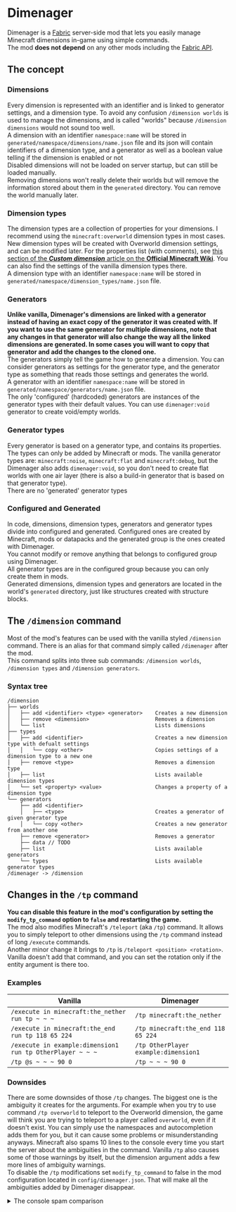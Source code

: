 # Dimenager
Dimenager is a [Fabric](https://fabricmc.net/) server-side mod that lets you easily manage Minecraft dimensions in-game using simple commands.  
The mod **does not depend** on any other mods including the [Fabric API](https://www.curseforge.com/minecraft/mc-mods/fabric-api).
## The concept
### Dimensions
Every dimension is represented with an identifier and is linked to generator settings, and a dimension type. To avoid any confusion `/dimension worlds` is used to manage the dimensions, and is called "worlds" because `/dimension dimensions` would not sound too well.  
A dimension with an identifier `namespace:name` will be stored in `generated/namespace/dimensions/name.json` file and its json will contain identifiers of a dimension type, and a generator as well as a boolean value telling if the dimension is enabled or not  
Disabled dimensions will not be loaded on server startup, but can still be loaded manually.  
Removing dimensions won't really delete their worlds but will remove the information stored about them in the `generated` directory. You can remove the world manually later.  
### Dimension types
The dimension types are a collection of properties for your dimensions. I recommend using the `minecraft:overworld` dimension types in most cases. New dimension types will be created with Overworld dimension settings, and can be modified later. For the properties list (with comments), see [this section of the ***Custom dimension*** article on the **Official Minecraft Wiki**](https://minecraft.gamepedia.com/Custom_dimension#Syntax). You can also find the settings of the vanilla dimension types there.  
A dimension type with an identifier `namespace:name` will be stored in `generated/namespace/dimension_types/name.json` file.  
### Generators
**Unlike vanilla, Dimenager's dimensions are linked with a generator instead of having an exact copy of the generator it was created with. If you want to use the same generator for multiple dimensions, note that any changes in that generator will also change the way all the linked dimensions are generated. In some cases you will want to copy that generator and add the changes to the cloned one.**  
The generators simply tell the game how to generate a dimension. You can consider generators as settings for the generator type, and the generator type as something that reads those settings and generates the world.  
A generator with an identifier `namespace:name` will be stored in `generated/namespace/generators/name.json` file.  
The only 'configured' (hardcoded) generators are instances of the generator types with their default values. You can use `dimenager:void` generator to create void/empty worlds.   
### Generator types
Every generator is based on a generator type, and contains its properties. The types can only be added by Minecraft or mods. The vanilla generator types are: `minecraft:noise`, `minecraft:flat` and `minecraft:debug`, but the Dimenager also adds `dimenager:void`, so you don't need to create flat worlds with one air layer (there is also a build-in generator that is based on that generator type).  
There are no 'generated' generator types  
### Configured and Generated
In code, dimensions, dimension types, generators and generator types divide into configured and generated. Configured ones are created by Minecraft, mods or datapacks and the generated group is the ones created with Dimenager.  
You cannot modify or remove anything that belongs to configured group using Dimenager.  
All generator types are in the configured group because you can only create them in mods.  
Generated dimensions, dimension types and generators are located in the world's `generated` directory, just like structures created with structure blocks.  
## The `/dimension` command
Most of the mod's features can be used with the vanilla styled `/dimension` command. There is an alias for that command simply called `/dimenager` after the mod.  
This command splits into three sub commands: `/dimension worlds`, `/dimension types` and `/dimension generators`.
### Syntax tree
```
/dimension
├── worlds
│   ├──	add <identifier> <type> <generator>    Creates a new dimension
│   ├──	remove <dimension>                     Removes a dimension
│   └──	list                                   Lists dimensions
├── types
│   ├──	add <identifier>                       Creates a new dimension type with defualt settings
│   │	└── copy <other>                       Copies settings of a dimension type to a new one
│   ├──	remove <type>                          Removes a dimension type
│   ├──	list                                   Lists available dimension types
│   └──	set <property> <value>                 Changes a property of a dimension type
└── generators
    ├──	add <identifier>
    │   ├── <type>                             Creates a generator of given gnerator type
    │   └── copy <other>                       Creates a new generator from another one
    ├──	remove <generator>                     Removes a generator
    ├──	data // TODO
    ├──	list                                   Lists available generators
    └──	types                                  Lists available generator types
/dimenager -> /dimension
```
## Changes in the `/tp` command
**You can disable this feature in the mod's configuration by setting the `modify_tp_command` option to `false` and restarting the game.**  
The mod also modifies Minecraft's `/teleport` (aka `/tp`) command. It allows you to simply teleport to other dimensions using the `/tp` command instead of long `/execute` commands.  
Another minor change it brings to `/tp` is `/teleport <position> <rotation>`. Vanilla doesn't add that command, and you can set the rotation only if the entity argument is there too.  
### Examples  
| Vanilla | Dimenager  |
|---|---|
| `/execute in minecraft:the_nether run tp ~ ~ ~` | `/tp minecraft:the_nether` |
| `/execute in minecraft:the_end run tp 118 65 224` | `/tp minecraft:the_end 118 65 224` |
| `/execute in example:dimension1 run tp OtherPlayer ~ ~ ~` | `/tp OtherPlayer example:dimension1` |
| `/tp @s ~ ~ ~ 90 0` | `/tp ~ ~ ~ 90 0` |
### Downsides
There are some downsides of those `/tp` changes. The biggest one is the ambiguity it creates for the arguments. For example when you try to use command `/tp overworld` to teleport to the Overworld dimension, the game will think you are trying to teleport to a player called `overworld`, even if it doesn't exist. You can simply use the namespaces and autocompletion adds them for you, but it can cause some problems or misunderstanding anyways. Minecraft also spams 10 lines to the console every time you start the server about the ambiguities in the command. Vanilla `/tp` also causes some of those warnings by itself, but the dimension argument adds a few more lines of ambiguity warnings.  
To disable the `/tp` modifications set `modify_tp_command` to false in the mod configuration located in `config/dimenager.json`. That will make all the ambiguities added by Dimenager disappear.
<details>
  <summary>The console spam comparison</summary>

  Vanilla
  ```
  [hh:mm:ss] [main/WARN] (Minecraft) Ambiguity between arguments [teleport, destination] and [teleport, targets] with inputs: [Player, 0123, @e, dd12be42-52a9-4a91-a8a1-11c01849e498]
  [hh:mm:ss] [main/WARN] (Minecraft) Ambiguity between arguments [teleport, location] and [teleport, destination] with inputs: [0.1 -0.5 .9, 0 0 0]
  [hh:mm:ss] [main/WARN] (Minecraft) Ambiguity between arguments [teleport, location] and [teleport, targets] with inputs: [0.1 -0.5 .9, 0 0 0]
  [hh:mm:ss] [main/WARN] (Minecraft) Ambiguity between arguments [teleport, targets] and [teleport, destination] with inputs: [Player, 0123, dd12be42-52a9-4a91-a8a1-11c01849e498]
  [hh:mm:ss] [main/WARN] (Minecraft) Ambiguity between arguments [teleport, targets, location] and [teleport, targets, destination] with inputs: [0.1 -0.5 .9, 0 0 0]
  ```

  Dimenager
  ```
  [hh:mm:ss] [main/WARN] (Minecraft) Ambiguity between arguments [teleport, destination] and [teleport, dimension] with inputs: [0123, dd12be42-52a9-4a91-a8a1-11c01849e498]
  [hh:mm:ss] [main/WARN] (Minecraft) Ambiguity between arguments [teleport, destination] and [teleport, targets] with inputs: [Player, 0123, @e, dd12be42-52a9-4a91-a8a1-11c01849e498]
  [hh:mm:ss] [main/WARN] (Minecraft) Ambiguity between arguments [teleport, location] and [teleport, destination] with inputs: [0.1 -0.5 .9, 0 0 0]
  [hh:mm:ss] [main/WARN] (Minecraft) Ambiguity between arguments [teleport, location] and [teleport, dimension] with inputs: [0.1 -0.5 .9, 0 0 0]
  [hh:mm:ss] [main/WARN] (Minecraft) Ambiguity between arguments [teleport, location] and [teleport, targets] with inputs: [0.1 -0.5 .9, 0 0 0]
  [hh:mm:ss] [main/WARN] (Minecraft) Ambiguity between arguments [teleport, targets] and [teleport, destination] with inputs: [Player, 0123, dd12be42-52a9-4a91-a8a1-11c01849e498]
  [hh:mm:ss] [main/WARN] (Minecraft) Ambiguity between arguments [teleport, targets] and [teleport, dimension] with inputs: [0123, dd12be42-52a9-4a91-a8a1-11c01849e498]
  [hh:mm:ss] [main/WARN] (Minecraft) Ambiguity between arguments [teleport, targets, destination] and [teleport, targets, dimension] with inputs: [0123, dd12be42-52a9-4a91-a8a1-11c01849e498]
  [hh:mm:ss] [main/WARN] (Minecraft) Ambiguity between arguments [teleport, targets, location] and [teleport, targets, destination] with inputs: [0.1 -0.5 .9, 0 0 0]
  [hh:mm:ss] [main/WARN] (Minecraft) Ambiguity between arguments [teleport, targets, location] and [teleport, targets, dimension] with inputs: [0.1 -0.5 .9, 0 0 0]
  ```

  :(
</details>
